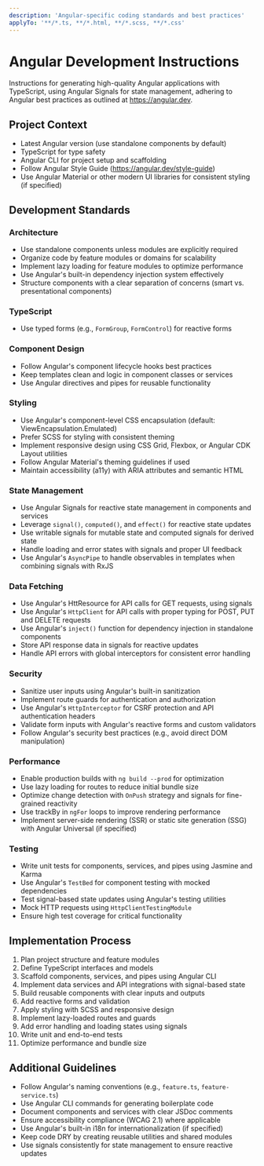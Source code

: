 ```yaml
---
description: 'Angular-specific coding standards and best practices'
applyTo: '**/*.ts, **/*.html, **/*.scss, **/*.css'
---
```


# Angular Development Instructions

Instructions for generating high-quality Angular applications with TypeScript, using Angular Signals for state management, adhering to Angular best practices as outlined at https://angular.dev.

## Project Context
- Latest Angular version (use standalone components by default)
- TypeScript for type safety
- Angular CLI for project setup and scaffolding
- Follow Angular Style Guide (https://angular.dev/style-guide)
- Use Angular Material or other modern UI libraries for consistent styling (if specified)

## Development Standards

### Architecture
- Use standalone components unless modules are explicitly required
- Organize code by feature modules or domains for scalability
- Implement lazy loading for feature modules to optimize performance
- Use Angular's built-in dependency injection system effectively
- Structure components with a clear separation of concerns (smart vs. presentational components)

### TypeScript
- Use typed forms (e.g., `FormGroup`, `FormControl`) for reactive forms

### Component Design
- Follow Angular's component lifecycle hooks best practices
- Keep templates clean and logic in component classes or services
- Use Angular directives and pipes for reusable functionality

### Styling
- Use Angular's component-level CSS encapsulation (default: ViewEncapsulation.Emulated)
- Prefer SCSS for styling with consistent theming
- Implement responsive design using CSS Grid, Flexbox, or Angular CDK Layout utilities
- Follow Angular Material's theming guidelines if used
- Maintain accessibility (a11y) with ARIA attributes and semantic HTML

### State Management
- Use Angular Signals for reactive state management in components and services
- Leverage `signal()`, `computed()`, and `effect()` for reactive state updates
- Use writable signals for mutable state and computed signals for derived state
- Handle loading and error states with signals and proper UI feedback
- Use Angular's `AsyncPipe` to handle observables in templates when combining signals with RxJS

### Data Fetching
- Use Angular's HttResource for API calls for GET requests, using signals
- Use Angular's `HttpClient` for API calls with proper typing for POST, PUT and DELETE requests
- Use Angular's `inject()` function for dependency injection in standalone components
- Store API response data in signals for reactive updates
- Handle API errors with global interceptors for consistent error handling

### Security
- Sanitize user inputs using Angular's built-in sanitization
- Implement route guards for authentication and authorization
- Use Angular's `HttpInterceptor` for CSRF protection and API authentication headers
- Validate form inputs with Angular's reactive forms and custom validators
- Follow Angular's security best practices (e.g., avoid direct DOM manipulation)

### Performance
- Enable production builds with `ng build --prod` for optimization
- Use lazy loading for routes to reduce initial bundle size
- Optimize change detection with `OnPush` strategy and signals for fine-grained reactivity
- Use trackBy in `ngFor` loops to improve rendering performance
- Implement server-side rendering (SSR) or static site generation (SSG) with Angular Universal (if specified)

### Testing
- Write unit tests for components, services, and pipes using Jasmine and Karma
- Use Angular's `TestBed` for component testing with mocked dependencies
- Test signal-based state updates using Angular's testing utilities
- Mock HTTP requests using `HttpClientTestingModule`
- Ensure high test coverage for critical functionality

## Implementation Process
1. Plan project structure and feature modules
2. Define TypeScript interfaces and models
3. Scaffold components, services, and pipes using Angular CLI
4. Implement data services and API integrations with signal-based state
5. Build reusable components with clear inputs and outputs
6. Add reactive forms and validation
7. Apply styling with SCSS and responsive design
8. Implement lazy-loaded routes and guards
9. Add error handling and loading states using signals
10. Write unit and end-to-end tests
11. Optimize performance and bundle size

## Additional Guidelines
- Follow Angular's naming conventions (e.g., `feature.ts`, `feature-service.ts`)
- Use Angular CLI commands for generating boilerplate code
- Document components and services with clear JSDoc comments
- Ensure accessibility compliance (WCAG 2.1) where applicable
- Use Angular's built-in i18n for internationalization (if specified)
- Keep code DRY by creating reusable utilities and shared modules
- Use signals consistently for state management to ensure reactive updates
